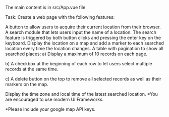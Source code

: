 The main content is in src/App.vue file


Task: Create a web page with the following features:

A button to allow users to acquire their current location from their browser.
A search module that lets users input the name of a location. The search feature is triggered by both button clicks and pressing the enter key on the keyboard.
Display the location on a map and add a marker to each searched location every time the location changes.
A table with pagination to show all searched places:
a) Display a maximum of 10 records on each page.

b) A checkbox at the beginning of each row to let users select multiple records at the same time.

c) A delete button on the top to remove all selected records as well as their markers on the map.

Display the time zone and local time of the latest searched location.
\*You are encouraged to use modern UI Frameworks.

\*Please include your google map API keys.
